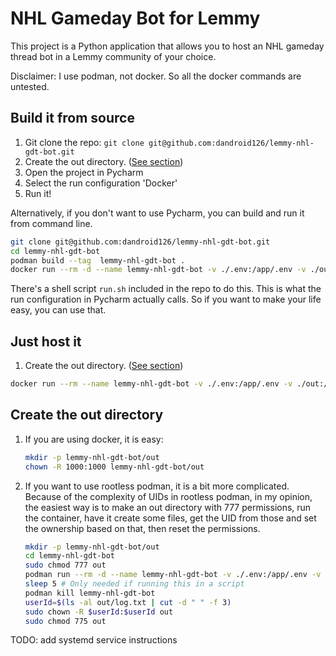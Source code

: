 # NHL Gameday Bot for Lemmy
This project is a Python application that allows you to host an NHL gameday thread bot in a Lemmy community of your choice.

Disclaimer: I use podman, not docker. So all the docker commands are untested.

## Build it from source
1. Git clone the repo: `git clone git@github.com:dandroid126/lemmy-nhl-gdt-bot.git`
2. Create the out directory. ([See section](#create-the-out-directory))
3. Open the project in Pycharm
4. Select the run configuration 'Docker'
5. Run it!

Alternatively, if you don't want to use Pycharm, you can build and run it from command line. 
```bash
git clone git@github.com:dandroid126/lemmy-nhl-gdt-bot.git
cd lemmy-nhl-gdt-bot
podman build --tag  lemmy-nhl-gdt-bot .
docker run --rm -d --name lemmy-nhl-gdt-bot -v ./.env:/app/.env -v ./out:/app/out localhost/lemmy-nhl-gdt-bot:latest
```
There's a shell script `run.sh` included in the repo to do this. This is what the run configuration in Pycharm actually calls. So if you want to make your life easy, you can use that.

## Just host it
1. Create the out directory. ([See section](#create-the-out-directory)) 
```bash
docker run --rm --name lemmy-nhl-gdt-bot -v ./.env:/app/.env -v ./out:/app/out ghcr.io/dandroid126/lemmy-nhl-gdt-bot:main
```

## Create the out directory
1. If you are using docker, it is easy:
    ```bash
    mkdir -p lemmy-nhl-gdt-bot/out
    chown -R 1000:1000 lemmy-nhl-gdt-bot/out
    ```
2. If you want to use rootless podman, it is a bit more complicated. Because of the complexity of UIDs in rootless podman, in my opinion, the easiest way is to make an out directory with 777 permissions, run the container, have it create some files, get the UID from those and set the ownership based on that, then reset the permissions.
    ```bash
    mkdir -p lemmy-nhl-gdt-bot/out
    cd lemmy-nhl-gdt-bot
    sudo chmod 777 out
    podman run --rm -d --name lemmy-nhl-gdt-bot -v ./.env:/app/.env -v ./out:/app/out ghcr.io/dandroid126/lemmy-nhl-gdt-bot:main
    sleep 5 # Only needed if running this in a script
    podman kill lemmy-nhl-gdt-bot
    userId=$(ls -al out/log.txt | cut -d " " -f 3)
    sudo chown -R $userId:$userId out
    sudo chmod 775 out
    ```

TODO: add systemd service instructions
